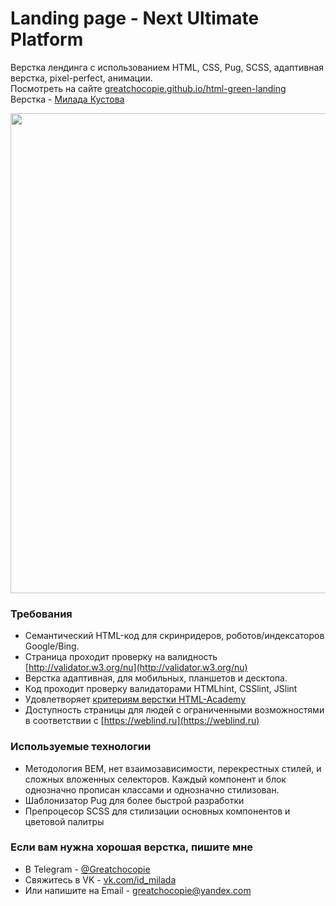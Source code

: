 # Landing page - Next Ultimate Platform

Верстка лендинга c использованием HTML, CSS, Pug, SCSS, адаптивная верстка, pixel-perfect, анимации.  
Посмотреть на сайте [greatchocopie.github.io/html-green-landing](https://greatchocopie.github.io/html-green-landing/)  
Верстка - [Милада Кустова](https://github.com/GreatChocopie)

<img width="768" alt="" src="https://greatchocopie.github.io/html-green-landing/img/preview.png">

### Требования
* Семантический HTML-код для скринридеров, роботов/индексаторов Google/Bing.  
* Страница проходит проверку на валидность [http://validator.w3.org/nu](http://validator.w3.org/nu)  
* Верстка адаптивная, для мобильных, планшетов и десктопа.  
* Код проходит проверку валидаторами HTMLhint, CSSlint, JSlint  
* Удовлетворяет [критериям верстки HTML-Academy](https://github.com/GreatChocopie/html-green-landing/blob/master/criteries.md)  
* Доступность страницы для людей с ограниченными возможностями в соответствии с [https://weblind.ru](https://weblind.ru)  



### Используемые технологии
* Методология BEM, нет взаимозависимости, перекрестных стилей, и сложных вложенных селекторов. Каждый компонент и блок однозначно прописан классами и однозначно стилизован. 
* Шаблонизатор Pug для более быстрой разработки
* Препроцесор SCSS для стилизации основных компонентов и цветовой палитры


### Если вам нужна хорошая верстка, пишите мне
* В Telegram - [@Greatchocopie](https://tlg.name/Greatchocopie)
* Свяжитесь в VK - [vk.com/id_milada](https://vk.com/id_milada)
* Или напишите на Email - [greatchocopie@yandex.com](mailto:greatchocopie@yandex.com)
